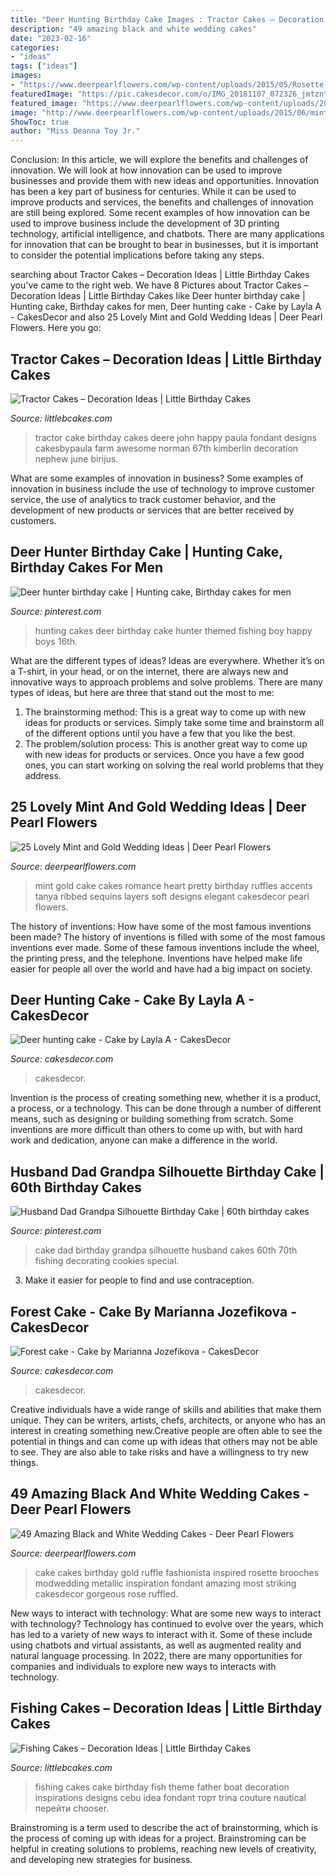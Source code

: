 ```yaml
---
title: "Deer Hunting Birthday Cake Images : Tractor Cakes – Decoration Ideas"
description: "49 amazing black and white wedding cakes"
date: "2023-02-16"
categories:
- "ideas"
tags: ["ideas"]
images:
- "https://www.deerpearlflowers.com/wp-content/uploads/2015/05/Rosette-ruffle-wedding-cake-with-gold-metallic-and-brooches.jpg"
featuredImage: "https://pic.cakesdecor.com/o/IMG_20181107_072326_jmtznt.jpg"
featured_image: "https://www.deerpearlflowers.com/wp-content/uploads/2015/05/Rosette-ruffle-wedding-cake-with-gold-metallic-and-brooches.jpg"
image: "http://www.deerpearlflowers.com/wp-content/uploads/2015/06/mint-romance-Soft-mint-ribbed-layers-wedding-cake-with-gold-accents-and-sequins.jpg"
ShowToc: true
author: "Miss Deanna Toy Jr."
---
```



Conclusion: In this article, we will explore the benefits and challenges of innovation. We will look at how innovation can be used to improve businesses and provide them with new ideas and opportunities.
Innovation has been a key part of business for centuries. While it can be used to improve products and services, the benefits and challenges of innovation are still being explored. Some recent examples of how innovation can be used to improve business include the development of 3D printing technology, artificial intelligence, and chatbots. There are many applications for innovation that can be brought to bear in businesses, but it is important to consider the potential implications before taking any steps.

	

		
searching about Tractor Cakes – Decoration Ideas | Little Birthday Cakes you've came to the right web. We have 8 Pictures about Tractor Cakes – Decoration Ideas | Little Birthday Cakes like Deer hunter birthday cake | Hunting cake, Birthday cakes for men, Deer hunting cake - Cake by Layla A - CakesDecor and also 25 Lovely Mint and Gold Wedding Ideas | Deer Pearl Flowers. Here you go:
		
    
## Tractor Cakes – Decoration Ideas | Little Birthday Cakes

<img loading=lazy src="http://www.littlebcakes.com/wp-content/uploads/2014/01/Tractor-Cakes-Pictures.jpg" onerror="this.onerror=null;this.src='https://tse3.mm.bing.net/th?id=OIP.-9ZNuyZ5PW5Q3CCLGrs-OwHaJ4&amp;pid=15.1';" alt="Tractor Cakes – Decoration Ideas | Little Birthday Cakes">

_Source: littlebcakes.com_

>tractor cake birthday cakes deere john happy paula fondant designs cakesbypaula farm awesome norman 67th kimberlin decoration nephew june birijus. 

	

What are some examples of innovation in business?
Some examples of innovation in business include the use of technology to improve customer service, the use of analytics to track customer behavior, and the development of new products or services that are better received by customers.

    
## Deer Hunter Birthday Cake | Hunting Cake, Birthday Cakes For Men

<img loading=lazy src="https://i.pinimg.com/originals/3f/c4/74/3fc47474c915921d61a997028e6d29f2.jpg" onerror="this.onerror=null;this.src='https://tse2.mm.bing.net/th?id=OIP.fE0iocxAdip2K5835FpPPgHaNK&amp;pid=15.1';" alt="Deer hunter birthday cake | Hunting cake, Birthday cakes for men">

_Source: pinterest.com_

>hunting cakes deer birthday cake hunter themed fishing boy happy boys 16th. 

	

What are the different types of ideas?
Ideas are everywhere. Whether it’s on a T-shirt, in your head, or on the internet, there are always new and innovative ways to approach problems and solve problems. 
There are many types of ideas, but here are three that stand out the most to me: 
1. The brainstorming method: This is a great way to come up with new ideas for products or services. Simply take some time and brainstorm all of the different options until you have a few that you like the best.
2. The problem/solution process: This is another great way to come up with new ideas for products or services. Once you have a few good ones, you can start working on solving the real world problems that they address. 

    
## 25 Lovely Mint And Gold Wedding Ideas | Deer Pearl Flowers

<img loading=lazy src="http://www.deerpearlflowers.com/wp-content/uploads/2015/06/mint-romance-Soft-mint-ribbed-layers-wedding-cake-with-gold-accents-and-sequins.jpg" onerror="this.onerror=null;this.src='https://tse1.mm.bing.net/th?id=OIP.BlSOghb-DalIT-Qiu5J4BAHaO4&amp;pid=15.1';" alt="25 Lovely Mint and Gold Wedding Ideas | Deer Pearl Flowers">

_Source: deerpearlflowers.com_

>mint gold cake cakes romance heart pretty birthday ruffles accents tanya ribbed sequins layers soft designs elegant cakesdecor pearl flowers. 

	

The history of inventions: How have some of the most famous inventions been made?
The history of inventions is filled with some of the most famous inventions ever made. Some of these famous inventions include the wheel, the printing press, and the telephone. Inventions have helped make life easier for people all over the world and have had a big impact on society.

    
## Deer Hunting Cake - Cake By Layla A - CakesDecor

<img loading=lazy src="https://pic.cakesdecor.com/m/j6rlnxascegzqtwphzh3.jpg" onerror="this.onerror=null;this.src='https://tse4.mm.bing.net/th?id=OIP.USRqkkuey4tsNT7IrqK6SAHaJ3&amp;pid=15.1';" alt="Deer hunting cake - Cake by Layla A - CakesDecor">

_Source: cakesdecor.com_

>cakesdecor. 

	

Invention is the process of creating something new, whether it is a product, a process, or a technology. This can be done through a number of different means, such as designing or building something from scratch. Some inventions are more difficult than others to come up with, but with hard work and dedication, anyone can make a difference in the world.

    
## Husband Dad Grandpa Silhouette Birthday Cake | 60th Birthday Cakes

<img loading=lazy src="https://i.pinimg.com/736x/ce/c0/b3/cec0b31671d10170c349ce58dd3dbceb.jpg" onerror="this.onerror=null;this.src='https://tse1.mm.bing.net/th?id=OIP.WIzV76FlDpr7GPJV7iMyzgHaJ4&amp;pid=15.1';" alt="Husband Dad Grandpa Silhouette Birthday Cake | 60th birthday cakes">

_Source: pinterest.com_

>cake dad birthday grandpa silhouette husband cakes 60th 70th fishing decorating cookies special. 

	

3. Make it easier for people to find and use contraception.

    
## Forest Cake - Cake By Marianna Jozefikova - CakesDecor

<img loading=lazy src="https://pic.cakesdecor.com/o/IMG_20181107_072326_jmtznt.jpg" onerror="this.onerror=null;this.src='https://tse1.mm.bing.net/th?id=OIP.RzAW7IeLqnvCAIEUB2JYjwHaJ3&amp;pid=15.1';" alt="Forest cake - Cake by Marianna Jozefikova - CakesDecor">

_Source: cakesdecor.com_

>cakesdecor. 

	

Creative individuals have a wide range of skills and abilities that make them unique. They can be writers, artists, chefs, architects, or anyone who has an interest in creating something new.Creative people are often able to see the potential in things and can come up with ideas that others may not be able to see. They are also able to take risks and have a willingness to try new things.

    
## 49 Amazing Black And White Wedding Cakes - Deer Pearl Flowers

<img loading=lazy src="https://www.deerpearlflowers.com/wp-content/uploads/2015/05/Rosette-ruffle-wedding-cake-with-gold-metallic-and-brooches.jpg" onerror="this.onerror=null;this.src='https://tse1.mm.bing.net/th?id=OIP.-WhkIjGP1oH5NC0X0ul2bgHaLL&amp;pid=15.1';" alt="49 Amazing Black and White Wedding Cakes - Deer Pearl Flowers">

_Source: deerpearlflowers.com_

>cake cakes birthday gold ruffle fashionista inspired rosette brooches modwedding metallic inspiration fondant amazing most striking cakesdecor gorgeous rose ruffled. 

	

New ways to interact with technology: What are some new ways to interact with technology?
Technology has continued to evolve over the years, which has led to a variety of new ways to interact with it. Some of these include using chatbots and virtual assistants, as well as augmented reality and natural language processing. In 2022, there are many opportunities for companies and individuals to explore new ways to interacts with technology.

    
## Fishing Cakes – Decoration Ideas | Little Birthday Cakes

<img loading=lazy src="http://www.littlebcakes.com/wp-content/uploads/2014/01/Fishing-Cakes-Images-768x1024.jpg" onerror="this.onerror=null;this.src='https://tse4.mm.bing.net/th?id=OIP.S3wlJN5qLFvpB1LYeXJyMwHaJ4&amp;pid=15.1';" alt="Fishing Cakes – Decoration Ideas | Little Birthday Cakes">

_Source: littlebcakes.com_

>fishing cakes cake birthday fish theme father boat decoration inspirations designs cebu idea fondant торт trina couture nautical перейти chooser. 

	

Brainstroming is a term used to describe the act of brainstorming, which is the process of coming up with ideas for a project. Brainstroming can be helpful in creating solutions to problems, reaching new levels of creativity, and developing new strategies for business.

